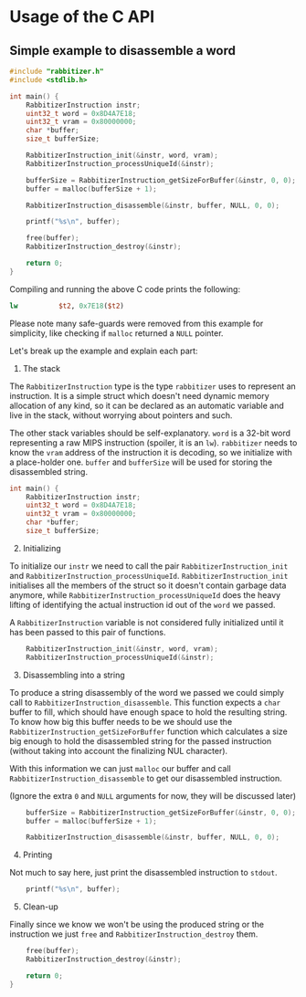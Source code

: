 # Usage of the C API

## Simple example to disassemble a word

```c
#include "rabbitizer.h"
#include <stdlib.h>

int main() {
    RabbitizerInstruction instr;
    uint32_t word = 0x8D4A7E18;
    uint32_t vram = 0x80000000;
    char *buffer;
    size_t bufferSize;

    RabbitizerInstruction_init(&instr, word, vram);
    RabbitizerInstruction_processUniqueId(&instr);

    bufferSize = RabbitizerInstruction_getSizeForBuffer(&instr, 0, 0);
    buffer = malloc(bufferSize + 1);

    RabbitizerInstruction_disassemble(&instr, buffer, NULL, 0, 0);

    printf("%s\n", buffer);

    free(buffer);
    RabbitizerInstruction_destroy(&instr);

    return 0;
}
```

Compiling and running the above C code prints the following:

```mips
lw          $t2, 0x7E18($t2)
```

Please note many safe-guards were removed from this example for simplicity, like
checking if `malloc` returned a `NULL` pointer.

Let's break up the example and explain each part:

1. The stack

The `RabbitizerInstruction` type is the type `rabbitizer` uses to represent an
instruction. It is a simple struct which doesn't need dynamic memory
allocation of any kind, so it can be declared as an automatic variable and live
in the stack, without worrying about pointers and such.

The other stack variables should be self-explanatory. `word` is a 32-bit word
representing a raw MIPS instruction (spoiler, it is an `lw`). `rabbitizer`
needs to know the `vram` address of the instruction it is decoding, so we
initialize with a place-holder one. `buffer` and `bufferSize` will be used for
storing the disassembled string.

```c
int main() {
    RabbitizerInstruction instr;
    uint32_t word = 0x8D4A7E18;
    uint32_t vram = 0x80000000;
    char *buffer;
    size_t bufferSize;
```

2. Initializing

To initialize our `instr` we need to call the pair `RabbitizerInstruction_init`
and `RabbitizerInstruction_processUniqueId`. `RabbitizerInstruction_init`
initialises all the members of the struct so it doesn't contain garbage data
anymore, while `RabbitizerInstruction_processUniqueId` does the heavy lifting of
identifying the actual instruction id out of the `word` we passed.

A `RabbitizerInstruction` variable is not considered fully initialized until it
has been passed to this pair of functions.

```c
    RabbitizerInstruction_init(&instr, word, vram);
    RabbitizerInstruction_processUniqueId(&instr);
```

3. Disassembling into a string

To produce a string disassembly of the word we passed we could simply call to
`RabbitizerInstruction_disassemble`. This function expects a `char` buffer to
fill, which should have enough space to hold the resulting string. To know how
big this buffer needs to be we should use the
`RabbitizerInstruction_getSizeForBuffer` function which calculates a size big
enough to hold the disassembled string for the passed instruction (without
taking into account the finalizing NUL character).

With this information we can just `malloc` our buffer and call
`RabbitizerInstruction_disassemble` to get our disassembled instruction.

(Ignore the extra `0` and `NULL` arguments for now, they will be discussed later)

```c
    bufferSize = RabbitizerInstruction_getSizeForBuffer(&instr, 0, 0);
    buffer = malloc(bufferSize + 1);

    RabbitizerInstruction_disassemble(&instr, buffer, NULL, 0, 0);
```

4. Printing

Not much to say here, just print the disassembled instruction to `stdout`.

```c
    printf("%s\n", buffer);
```

5. Clean-up

Finally since we know we won't be using the produced string or the instruction
we just `free` and `RabbitizerInstruction_destroy` them.

```c
    free(buffer);
    RabbitizerInstruction_destroy(&instr);

    return 0;
}
```
